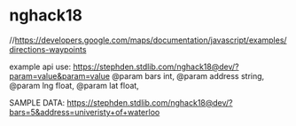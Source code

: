 # nghack18
//https://developers.google.com/maps/documentation/javascript/examples/directions-waypoints

example api use:
https://stephden.stdlib.com/nghack18@dev/?param=value&param=value
@param bars int,
@param address string,
@param lng float,
@param lat float,

SAMPLE DATA:
https://stephden.stdlib.com/nghack18@dev/?bars=5&address=univeristy+of+waterloo
